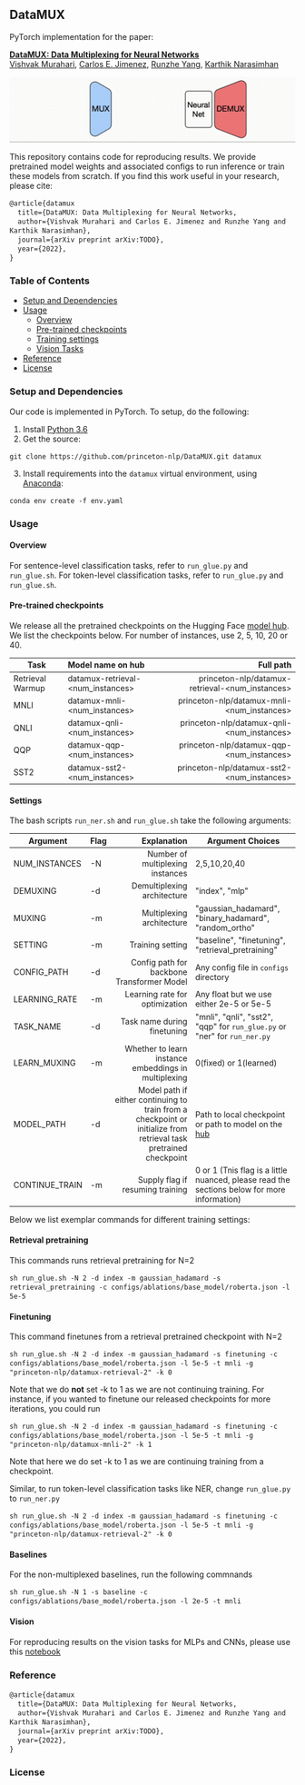 ## DataMUX ##

PyTorch implementation for the paper:

**[DataMUX: Data Multiplexing for Neural Networks](https://arxiv.org/abs/1912.02379)**  
[Vishvak Murahari](https://vishvakmurahari.com/), [Carlos E. Jimenez](https://www.carlosejimenez.com/), [Runzhe Yang](https://runzhe-yang.science/), [Karthik Narasimhan](https://www.cs.princeton.edu/~karthikn/)

![models](images/multiplexing.gif)

This repository contains code for reproducing results. We provide pretrained model weights and associated configs to run inference or train these models from scratch. If you find this work useful in your research, please cite:

```
@article{datamux
  title={DataMUX: Data Multiplexing for Neural Networks,
  author={Vishvak Murahari and Carlos E. Jimenez and Runzhe Yang and Karthik Narasimhan},
  journal={arXiv preprint arXiv:TODO},
  year={2022},
}
```

### Table of Contents

   * [Setup and Dependencies](#setup-and-dependencies)
   * [Usage](#usage)
      * [Overview](#Overview)
      * [Pre-trained checkpoints](#pre-trained-checkpoints)
      * [Training settings](#settings)
      * [Vision Tasks](#vision)
   * [Reference](#reference)
   * [License](#license)

### Setup and Dependencies

Our code is implemented in PyTorch. To setup, do the following:

1. Install [Python 3.6](https://www.python.org/downloads/release/python-365/)
2. Get the source:
```
git clone https://github.com/princeton-nlp/DataMUX.git datamux
```
3. Install requirements into the `datamux` virtual environment, using [Anaconda](https://anaconda.org/anaconda/python):
```
conda env create -f env.yaml
```

### Usage

#### Overview
For sentence-level classification tasks, refer to `run_glue.py` and `run_glue.sh`. For token-level classification tasks, refer to `run_glue.py` and `run_glue.sh`.
#### Pre-trained checkpoints
We release all the pretrained checkpoints on the Hugging Face [model hub](https://huggingface.co/princeton-nlp). We list the checkpoints below. For number of instances, use 2, 5, 10, 20 or 40.

| Task            | Model name on hub | Full path |
| ----------------|:-------------------|---------:
| Retrieval Warmup| datamux-retrieval-<num_instances> | princeton-nlp/datamux-retrieval-<num_instances>|
| MNLI            | datamux-mnli-<num_instances>      | princeton-nlp/datamux-mnli-<num_instances>|
| QNLI            | datamux-qnli-<num_instances>      | princeton-nlp/datamux-qnli-<num_instances>|
| QQP             | datamux-qqp-<num_instances>       | princeton-nlp/datamux-qqp-<num_instances>|
| SST2            | datamux-sst2-<num_instances>      | princeton-nlp/datamux-sst2-<num_instances>|
#### Settings
The bash scripts `run_ner.sh` and `run_glue.sh` take the following arguments:


| Argument      | Flag | Explanation                  |Argument Choices |
| ------------- |:-----|-----------------------------:|-----------------|
| NUM_INSTANCES | -N | Number of multiplexing instances | 2,5,10,20,40 |
| DEMUXING      | -d | Demultiplexing architecture| "index", "mlp" 
| MUXING        | -m | Multiplexing architecture | "gaussian_hadamard", "binary_hadamard", "random_ortho"|
| SETTING       | -m | Training setting | "baseline", "finetuning", "retrieval_pretraining"|
| CONFIG_PATH   | -d | Config path for backbone Transformer Model| Any config file in `configs` directory
| LEARNING_RATE | -m | Learning rate for optimization| Any float but we use either 2e-5 or 5e-5|
| TASK_NAME     | -d | Task name during finetuning| "mnli", "qnli", "sst2", "qqp" for `run_glue.py` or "ner" for `run_ner.py` 
| LEARN_MUXING  | -m | Whether to learn instance embeddings in multiplexing| 0(fixed) or 1(learned)|
| MODEL_PATH    | -d | Model path if either continuing to train from a checkpoint or initialize from retrieval task pretrained checkpoint| Path to local checkpoint or path to model on the [hub](https://huggingface.co/princeton-nlp)
| CONTINUE_TRAIN| -m | Supply flag if resuming training | 0 or 1 (Tnis flag is a little nuanced, please read the sections below for more information)|

Below we list exemplar commands for different training settings:

#### Retrieval pretraining
This commands runs retrieval pretraining for N=2
```
sh run_glue.sh -N 2 -d index -m gaussian_hadamard -s retrieval_pretraining -c configs/ablations/base_model/roberta.json -l 5e-5
```

#### Finetuning
This command finetunes from a retrieval pretrained checkpoint with N=2
```
sh run_glue.sh -N 2 -d index -m gaussian_hadamard -s finetuning -c configs/ablations/base_model/roberta.json -l 5e-5 -t mnli -g "princeton-nlp/datamux-retrieval-2" -k 0
```
Note that we do **not** set -k to 1 as we are not continuing training. For instance, if you wanted to finetune our released checkpoints for more iterations, you could run
```
sh run_glue.sh -N 2 -d index -m gaussian_hadamard -s finetuning -c configs/ablations/base_model/roberta.json -l 5e-5 -t mnli -g "princeton-nlp/datamux-mnli-2" -k 1
```
Note that here we do set -k to 1 as we are continuing training from a checkpoint.

Similar, to run token-level classification tasks like NER, change `run_glue.py` to `run_ner.py`
```
sh run_glue.sh -N 2 -d index -m gaussian_hadamard -s finetuning -c configs/ablations/base_model/roberta.json -l 5e-5 -t mnli -g "princeton-nlp/datamux-retrieval-2" -k 0
```

#### Baselines
For the non-multiplexed baselines, run the following commnands
```
sh run_glue.sh -N 1 -s baseline -c configs/ablations/base_model/roberta.json -l 2e-5 -t mnli
```

#### Vision
For reproducing results on the vision tasks for MLPs and CNNs, please use this [notebook](https://github.com/princeton-nlp/DataMUX/blob/main/vision/vision_multiplexing.ipynb)

### Reference
```
@article{datamux
  title={DataMUX: Data Multiplexing for Neural Networks,
  author={Vishvak Murahari and Carlos E. Jimenez and Runzhe Yang and Karthik Narasimhan},
  journal={arXiv preprint arXiv:TODO},
  year={2022},
}
```
### License
